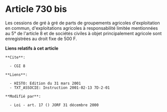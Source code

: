 # Article 730 bis

Les cessions de gré à gré de parts de groupements agricoles d'exploitation en commun, d'exploitations agricoles à
responsabilité limitée mentionnées au 5° de l'article 8 et de sociétés civiles à objet principalement agricole sont
enregistrées au droit fixe de 500 F.

**Liens relatifs à cet article**

	**Cite**:

	  - CGI 8

	**Liens**:

	  - HISTO: Edition du 31 mars 2001
	  - TXT_ASSOCIE: Instruction 2001-02-13 7D-2-01

	**Modifié par**:

	  - Loi - art. 17 () JORF 31 décembre 2000
